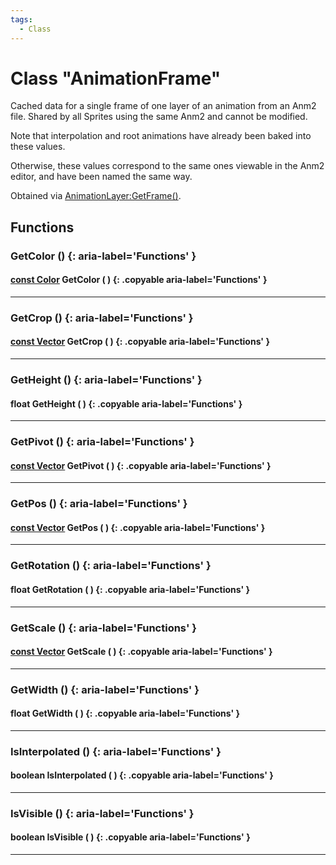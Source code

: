 ```yaml
---
tags:
  - Class
---
```

# Class "AnimationFrame"

Cached data for a single frame of one layer of an animation from an Anm2 file. Shared by all Sprites using the same Anm2 and cannot be modified.

Note that interpolation and root animations have already been baked into these values.

Otherwise, these values correspond to the same ones viewable in the Anm2 editor, and have been named the same way.

Obtained via [AnimationLayer:GetFrame()](AnimationLayer.md#getframe).

## Functions

### GetColor () {: aria-label='Functions' }
#### [const Color](https://wofsauge.github.io/IsaacDocs/rep/Color.html) GetColor ( ) {: .copyable aria-label='Functions' }

___
### GetCrop () {: aria-label='Functions' }
#### [const Vector](https://wofsauge.github.io/IsaacDocs/rep/Vector.html) GetCrop ( ) {: .copyable aria-label='Functions' }

___
### GetHeight () {: aria-label='Functions' }
#### float GetHeight ( ) {: .copyable aria-label='Functions' }

___
### GetPivot () {: aria-label='Functions' }
#### [const Vector](https://wofsauge.github.io/IsaacDocs/rep/Vector.html) GetPivot ( ) {: .copyable aria-label='Functions' }

___
### GetPos () {: aria-label='Functions' }
#### [const Vector](https://wofsauge.github.io/IsaacDocs/rep/Vector.html) GetPos ( ) {: .copyable aria-label='Functions' }

___
### GetRotation () {: aria-label='Functions' }
#### float GetRotation ( ) {: .copyable aria-label='Functions' }

___
### GetScale () {: aria-label='Functions' }
#### [const Vector](https://wofsauge.github.io/IsaacDocs/rep/Vector.html) GetScale ( ) {: .copyable aria-label='Functions' }

___
### GetWidth () {: aria-label='Functions' }
#### float GetWidth ( ) {: .copyable aria-label='Functions' }

___
### IsInterpolated () {: aria-label='Functions' }
#### boolean IsInterpolated ( ) {: .copyable aria-label='Functions' }

___
### IsVisible () {: aria-label='Functions' }
#### boolean IsVisible ( ) {: .copyable aria-label='Functions' }

___
